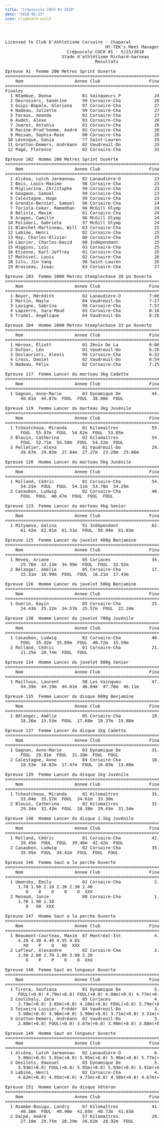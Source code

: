 ```yaml
---
title: "Crépuscule COCH #1 2018"
date: "2018-05-23"
icon: clipboard-solid
---
```


<pre>


Licensed to Club D'Athletisme Corsaire - Chaparal
                                       HY-TEK's Meet Manager 5/24/2018 09:23 PM
                        Crépuscule COCH #1 - 5/23/2018                         
                      Stade d'athlétisme Richard-Garneau                       
                                   Resultats                                   
 
Epreuve 91  Femme 200 Metres Sprint Ouverte
========================================================================
    Nom                    Annee Club                   Finales  Vent H#
========================================================================
Finales
  1 Ntambue, Donna            01 Vainqueurs P             24.79  +0.0  1 
  2 Desrosiers, Sandrine      99 Corsaire-Cha             26.48   0.2  2 
  3 Guipi-Bopala, Gloriana    97 Corsaire-Cha             27.14   0.2  2 
  4 Nadeau, Juliette          99 Corsaire-Cha             27.37  +0.0  1 
  5 Faraux, Amanda            02 Corsaire-Cha             27.72   0.2  2 
  6 Audet, Alexe              93 Corsaire-Cha             28.07  +0.0  1 
  7 Juarez, Antonia           01 Corsaire-Cha             28.25  +0.0  1 
  8 Racine-Prud'homme, André  02 Corsaire-Cha             28.58  +0.0  1 
  9 Moisan, Sophia-Rose       00 Corsaire-Cha             28.75  +0.0  1 
 10 Lévesque, Sonia           77 Saint-Lauren             29.82   0.2  2 
 11 Gratton-Demers, Andréann  02 Vaudreuil-Do             29.84   0.2  2 
 12 Pagé, Florence            02 Corsaire-Cha             31.36   0.2  2 
 
Epreuve 102  Homme 200 Metres Sprint Ouverte
========================================================================
    Nom                    Annee Club                   Finales  Vent H#
========================================================================
  1 Alcéna, Lutch Jarmannau   02 Lanaudière-O             23.19  -0.3  2 
  2 Bois, Louis-Maxime        98 Corsaire-Cha             23.53   0.4  1 
  3 Miglierina, Christophe    99 Corsaire-Cha             23.60  -0.7  3 
  4 Gougeon, Samuel           99 Corsaire-Cha             23.66  -0.3  2 
  5 Calestagne, Hugo          99 Corsaire-Cha             23.84  -0.7  3 
  6 Grondin-Bernier, Samuel   96 Corsaire-Cha             24.32  -0.3  2 
  7 Toriola-Coker, Ramadhan   96 McGill Olymp             24.32   0.4  1 
  8 Bélisle, Maxim            01 Corsaire-Cha             24.38  -0.7  3 
  9 Aragon, Camille           96 McGill Olymp             24.76   0.4  1 
 10 Polidori, Gabriele        97 McGill Olymp             24.88  -0.3  2 
 11 Blanchet-Martineau, Will  03 Corsaire-Cha             25.01   0.4  1 
 12 Labine, Henri             02 Corsaire-Cha             25.18  -0.3  2 
 13 Roy, Charles-Olivier      00 Corsaire-Cha             25.28  -0.7  3 
 14 Laurier, Charles-David    00 Indépendant              25.53   0.4  1 
 15 Higgins, Loïc             03 Corsaire-Cha             25.62  -0.7  3 
 16 Etienne, Karl-Jeffrey     01 Corsaire-Cha             25.79  -0.7  3 
 17 Mathivet, Louis           02 Corsaire-Cha             26.02  -0.7  3 
 18 Situ, Jin Yang            98 Saint-Lauren             26.58   0.4  1 
 19 Brosseau, Isaac           03 Corsaire-Cha             27.02  -0.3  2 
 
Epreuve 103  Femme 2000 Metres Steeplechase 30 po Ouverte
================================================================
    Nom                    Annee Club                   Finales 
================================================================
  1 Boyer, Mérédith           02 Lanaudière-O           7:06.03  
  2 Martin, Nayla             04 Vaudreuil-Do           7:27.89  
  3 Lavigne, Sabrina          99 Corsaire-Cha           7:57.41  
  4 Lapierre, Sara-Maud       03 Corsaire-Cha           8:10.83  
  5 Trudel, Angélique         04 Vaudreuil-Do           8:20.88  
 
Epreuve 104  Homme 2000 Metres Steeplechase 33 po Ouverte
================================================================
    Nom                    Annee Club                   Finales 
================================================================
  1 Héroux, Éliott            01 Zénix De La            6:06.99  
  2 Dufour, Léo               01 Vaudreuil-Do           6:26.97  
  3 Deslauriers, Alexis       99 Corsaire-Cha           6:32.96  
  4 Cross, Daniel             02 Vaudreuil-Do           6:54.45  
  5 Nadeau, Félix             02 Corsaire-Cha           7:25.30  
 
Epreuve 117  Femme Lancer du marteau 3kg Cadette
================================================================
    Nom                    Annee Club                   Finales 
================================================================
  1 Gagnon, Anne-Marie        03 Dynamique De            44.87m  
      40.01m  44.87m  FOUL  FOUL  38.98m  FOUL
 
Epreuve 119  Femme Lancer du marteau 3kg Juvénile
================================================================
    Nom                    Annee Club                   Finales 
================================================================
  1 Tcheutchoua, Miranda      01 Kilomaîtres             55.97m  
      FOUL  55.97m  FOUL  54.62m  FOUL  53.05m
  2 Blouin, Catherina         02 Kilomaîtres             54.50m  
      FOUL  52.71m  54.50m  FOUL  54.32m  FOUL
  3 Pelletier, Alexa          01 Vaudreuil-Do            29.83m  
      28.67m  29.83m  27.04m  27.27m  23.29m  25.06m
 
Epreuve 120  Homme Lancer du marteau 5kg Juvénile
================================================================
    Nom                    Annee Club                   Finales 
================================================================
  1 Rolland, Cédric           01 Corsaire-Cha            54.31m  
      54.31m  FOUL  FOUL  54.11m  53.70m  54.29m
  2 Casaubon, Ludwig          02 Corsaire-Cha            40.47m  
      FOUL  FOUL  40.47m  FOUL  FOUL  FOUL
 
Epreuve 123  Femme Lancer du marteau 4kg Senior
================================================================
    Nom                    Annee Club                   Finales 
================================================================
  1 Mityaeva, Galina          91 Indépendant             62.01m  
      61.42m  62.01m  61.51m  FOUL  59.94m  61.03m
 
Epreuve 125  Femme Lancer du javelot 400g Benjamine
================================================================
    Nom                    Annee Club                   Finales 
================================================================
  1 Neveu, Ariane             05 Coriaces                34.99m  
      25.76m  32.13m  34.99m  FOUL  FOUL  32.92m
  2 Bélanger, Amélie          05 Corsaire-Cha            17.43m  
      15.31m  16.99m  FOUL  FOUL  16.21m  17.43m
 
Epreuve 126  Homme Lancer du javelot 500g Benjamine
================================================================
    Nom                    Annee Club                   Finales 
================================================================
  1 Guerin, Kayin             05 Corsaire-Cha            25.57m  
      24.43m  25.22m  24.57m  25.57m  FOUL  22.24m
 
Epreuve 130  Homme Lancer du javelot 700g Juvénile
================================================================
    Nom                    Annee Club                   Finales 
================================================================
  1 Casaubon, Ludwig          02 Corsaire-Cha            40.72m  
      FOUL  35.92m  35.89m  FOUL  40.72m  35.59m
  2 Rolland, Cédric           01 Corsaire-Cha            21.25m  
      21.25m  20.74m  FOUL  FOUL       
 
Epreuve 134  Homme Lancer du javelot 800g Senior
================================================================
    Nom                    Annee Club                   Finales 
================================================================
  1 Mailloux, Laurent         98 Les Vainqueu            47.76m  
      44.39m  44.19m  44.01m  46.04m  47.76m  46.11m
 
Epreuve 135  Femme Lancer du disque 600g Benjamine
================================================================
    Nom                    Annee Club                   Finales 
================================================================
  1 Bélanger, Amélie          05 Corsaire-Cha            19.80m  
      18.26m  15.53m  FOUL  17.68m  18.37m  19.80m
 
Epreuve 137  Femme Lancer du disque 1kg Cadette
================================================================
    Nom                    Annee Club                   Finales 
================================================================
  1 Gagnon, Anne-Marie        03 Dynamique De            31.10m  
      FOUL  29.81m  FOUL  31.10m  FOUL  FOUL
  2 Calestagne, Anne          04 Corsaire-Cha            18.53m  
      18.53m  16.02m  17.47m  FOUL  16.03m  13.80m
 
Epreuve 139  Femme Lancer du disque 1kg Juvénile
================================================================
    Nom                    Annee Club                   Finales 
================================================================
  1 Tcheutchoua, Miranda      01 Kilomaîtres             35.57m  
      33.04m  35.57m  FOUL  34.61m  33.30m   
  2 Blouin, Catherina         02 Kilomaîtres             32.43m  
      29.34m  32.43m  FOUL  28.38m  29.45m  31.54m
 
Epreuve 140  Homme Lancer du disque 1.5kg Juvénile
================================================================
    Nom                    Annee Club                   Finales 
================================================================
  1 Rolland, Cédric           01 Corsaire-Cha            42.42m  
      39.45m  FOUL  FOUL  39.46m  42.42m  FOUL
  2 Casaubon, Ludwig          02 Corsaire-Cha            35.95m  
      35.95m  FOUL  34.41m  FOUL  FOUL  FOUL
 
Epreuve 146  Femme Saut a la perche Ouverte
================================================================
    Nom                    Annee Club                   Finales 
================================================================
  1 Umansky, Emily            01 Corsaire-Cha             2.30m  
     1.70 1.90 2.10 2.20 2.30 2.40 
        O    O    O    O    O  XXX 
  2 Renaud, Janie             00 Corsaire-Cha             1.90m  
     1.70 1.90 2.10 
        O   XO  XXX 
 
Epreuve 147  Homme Saut a la perche Ouverte
================================================================
    Nom                    Annee Club                   Finales 
================================================================
  1 Beaumont-Courteau, Maxim  87 Montréal-Int             4.55m  
     4.20 4.30 4.40 4.55 4.65 
       XO    P    O   XO  XXX 
  2 Lafleur, Alexandre        02 Corsaire-Cha             3.00m  
     2.50 2.60 2.70 2.80 3.00 3.20 
        O    P    P    O    O  XXX 
 
Epreuve 148  Femme Saut en longueur Ouverte
=====================================================================
    Nom                    Annee Club                   Finales  Vent
=====================================================================
  1 Tirera, Soufiana          01 Dynamique De             5.11m  +0.0 
     FOUL(+0.0) 4.79m(+0.0) FOUL(+0.0) 4.00m(+0.0) 4.77m(+0.0) 5.11m(+0.0)
  2 Coulibaly, Zara           05 Coriaces                 4.10m  +0.0 
     3.79m(+0.0) 3.65m(+0.0) 4.10m(+0.0) FOUL(+0.0) 3.79m(+0.0) 3.67m(+0.0)
  3 Teixeira Lussier, Frédér  04 Vaudreuil-Do             3.98m  +0.0 
     3.98m(+0.0) 3.96m(+0.0) 3.90m(+0.0) 3.71m(+0.0) 3.31m(+0.0) 3.73m(+0.0)
  4 Gratton-Demers, Andréann  02 Vaudreuil-Do             3.90m  +0.0 
     2.80m(+0.0) FOUL(+0.0) 3.67m(+0.0) 3.90m(+0.0) 3.88m(+0.0) 3.89m(+0.0)
 
Epreuve 149  Homme Saut en longueur Ouverte
=====================================================================
    Nom                    Annee Club                   Finales  Vent
=====================================================================
  1 Alcéna, Lutch Jarmannau   02 Lanaudière-O             6.01m  +0.0 
     5.86m(+0.0) 5.91m(+0.0) 5.95m(+0.0) 5.96m(+0.0) 5.77m(+0.0) 6.01m(+0.0)
  2 Désilets, Emanuel         03 Dynamique De             5.95m  +0.0 
     5.93m(+0.0) FOUL(+0.0) 5.95m(+0.0) 5.93m(+0.0) 5.91m(+0.0) 5.90m(+0.0)
  3 Labine, Henri             02 Corsaire-Cha             4.95m  +0.0 
     4.62m(+0.0) 4.95m(+0.0) 4.73m(+0.0) 4.58m(+0.0) 4.67m(+0.0) 4.20m(+0.0)
 
Epreuve 151  Homme Lancer du disque Vétéran
================================================================
    Nom                    Annee Club                   Finales 
================================================================
  1 Nzambe-Busugu, Landry     67 Kilomaîtres             41.63m   1.5kg
      40.30m  FOUL  40.90m  41.03m  40.72m  41.63m
  2 Dalpé, André              57 Kilomaîtres             29.75m   1kg
      27.10m  29.75m  28.29m  26.62m  28.92m  FOUL


</pre>
